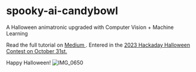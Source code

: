 # spooky-ai-candybowl
A Halloween animatronic upgraded with Computer Vision + Machine Learning 

Read the full tutorial on <a href ="https://medium.com/@ariellemadeit/building-a-smart-halloween-candy-bowl-using-machine-learning-and-computer-vision-106d50085fc7"> Medium </a>. 
Entered in the <a href ="https://hackaday.io/project/193421-build-an-ai-powered-candy-bowl-for-halloween">2023 Hackaday Halloween Contest on October 31st. </a>

Happy Halloween! 
![IMG_0650](https://github.com/ariellemella/spooky-ai-candybowl/assets/105662831/f02a4f33-9c40-417e-9302-b2c1e46af03d)

